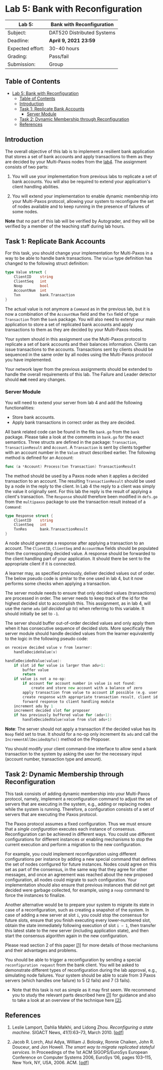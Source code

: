 # Lab 5: Bank with Reconfiguration

| Lab 5: | Bank with Reconfiguration |
| ---------------------    | --------------------- |
| Subject:                 | DAT520 Distributed Systems |
| Deadline:                | **April 9, 2021 23:59** |
| Expected effort:         | 30-40 hours |
| Grading:                 | Pass/fail |
| Submission:              | Group |

## Table of Contents

- [Lab 5: Bank with Reconfiguration](#lab-5-bank-with-reconfiguration)
  - [Table of Contents](#table-of-contents)
  - [Introduction](#introduction)
  - [Task 1: Replicate Bank Accounts](#task-1-replicate-bank-accounts)
    - [Server Module](#server-module)
  - [Task 2: Dynamic Membership through Reconfiguration](#task-2-dynamic-membership-through-reconfiguration)
  - [References](#references)

## Introduction
The overall objective of this lab is to implement a resilient bank application that stores a set of bank accounts and apply transactions to them as they are decided by your Multi-Paxos nodes from the [lab4](https://github.com/dat520-2021/assignments/tree/master/lab4/multipaxos). The assignment consists of two parts:

1. You will use your implementation from previous labs to replicate a set of bank accounts. You will also be required to extend your application's client handling abilities. 

2. You will extend your implementation to enable dynamic membership into your Multi-Paxos protocol, allowing your system to reconfigure the set of nodes available and to keep running in the presence of failures of some nodes.

**Note** that no part of this lab will be verified by Autograder, and they will be verified by a member of the teaching staff during lab hours.

## Task 1: Replicate Bank Accounts
For this task, you should change your implementation for Multi-Paxos in a way to be able to handle bank transactions. The `Value` type definition has changed to the following struct definition:

```go
type Value struct {
    ClientID    string
    ClientSeq   int 
    Noop        bool 
    AccountNum  int
    Txn         bank.Transaction
}
```

The actual value is not anymore a `Command` as in the previous lab, but it is now a combination of the `AccountNum` field and the `Txn` field of type `Transaction` from the `bank` package.
You will also need to extend your main application to store a set of replicated bank accounts and apply transactions to them as they are decided by your Multi-Paxos nodes.

Your system should in this assignment use the Multi-Paxos protocol to replicate a set of bank accounts and their balances information.
Clients can issue transactions to the accounts.
Transactions sent by clients should be sequenced in the same order by all nodes using the Multi-Paxos protocol you have implemented.

Your network layer from the previous assignments should be extended to handle the overall requirements of this lab.
The Failure and Leader detector should **not** need any changes.

### Server Module

You will need to extend your server from lab 4 and add the following functionalities:

* Store bank accounts.
* Apply bank transactions in correct order as they are decided.

All bank related code can be found in the file `bank.go` from the `bank` package. Please take a look at the comments in `bank.go` for the exact semantics. Three structs are defined in the package: `Transaction`, `TransactionResult` and `Account`. A `Transaction` is sent by clients together with an account number in the `Value` struct described earlier. The following method is defined for an Account:

```go
func (a *Account) Process(txn Transaction) TransactionResult
```

The method should be used by a Paxos node when it applies a decided transaction to an account. The resulting `TransactionResult` should be used by a node in the reply to the client. In Lab 4 the reply to a client was simply the value it originally sent. For this lab the reply is the result of applying a client's transaction. The `Response` should therefore been modified in `defs.go` from the `multipaxos` package to use the transaction result instead of a `Command`:

```go
type Response struct {
    ClientID    string
    ClientSeq   int
    TxnRes      bank.TransactionResult
}
```

A node should generate a response after applying a transaction to an account. The `ClientID`, `ClientSeq` and `AccountNum` fields should be populated from the corresponding decided value. A response should be forwarded to the client handling part of your application. It should there be sent to the appropriate client if it is connected.

A learner may, as specified previously, deliver decided values out of order. 
The below pseudo code is similar to the one used in lab 4, but it now performs some checks when applying a transaction.

The server module needs to ensure that only decided values (transactions) are processed in order. The server needs to keep track of the id for the highest decided slot to accomplish this. This assignment, as in lab 4, will use the name `adu` (_all decided up to_) when referring to this variable. It should initially be set to `-1`.

The server should buffer out-of-order decided values and only apply them when it has consecutive sequence of decided slots. More specifically the server module should handle decided values from the learner equivalently to the logic in the following pseudo code:

```go
on receive decided value v from learner:
	handleDecideValue(v)
```

```go
handleDecidedValue(value):
	if slot id for value is larger than adu+1:
		buffer value
		return
	if value is not a no-op:
		if account for account number in value is not found:
			create and store new account with a balance of zero
		apply transaction from value to account if possible (e.g. user has balance)
		create response with appropriate transaction result, client id and client seq
		forward response to client handling module
	increment adu by 1
	increment decided slot for proposer
	if has previously buffered value for (adu+1):
		handleDecidedValue(value from slot adu+1)
```

**Note**: The server should not apply a transaction if the decided value has its `Noop` field set to true. It should for a no-op only increment its `adu` and call the `IncrementAllDecidedUpTo()` method on the Proposer.

You should modify your client command-line interface to allow send a bank transaction to the system by asking the user for the necessary input (account number, transaction type and amount).

## Task 2: Dynamic Membership through Reconfiguration

This task consists of adding dynamic membership into your Multi-Paxos protocol, namely, implement a reconfiguration command to adjust the set of servers that are executing in the system, e.g., adding or replacing nodes while the system is running.
Therefore, a configuration consists of a set of servers that are executing the Paxos protocol.

The Paxos protocol assumes a fixed configuration. Thus we must ensure that a _single configuration_ executes each instance of consensus. 
Reconfiguration can be achieved in different ways.
You could use different configurations for different instances or enabling mechanisms to stop the current execution and perform a migration to the new configuration.

For example, you could implement reconfiguration using different configurations per instance by adding a new special command that defines the set of nodes configured for future instances.
Nodes could agree on this set as part of the consensus, in the same way that they agree for other messages, and once an agreement was reached about the new proposed configuration, all nodes could migrate to such configuration.
Your implementation should also ensure that previous instances that did not get decided were garbage collected, for example, using a `noop` command to force the instances to finalize.

Another alternative would be to prepare your system to migrate its state in case of a reconfiguration, such as creating a snapshot of the system.
In case of adding a new server at slot ```i```, you could stop the consensus for future slots, ensure that you finish executing every lower-numbered slot, obtain the state immediately following execution of slot ```i − 1```, then transfer this latest state to the new server (including application state), and then start the consensus algorithm again in the new configuration.

Please read section 2 of this paper [[1]](#references) for more details of those mechanisms and their advantages and problems.

You should be able to trigger a reconfiguration by sending a special
`reconfiguration request` from the bank client. You will be asked to demonstrate
different types of reconfiguration during the lab approval, e.g., simulating node failures.
Your system should be able to scale from 3 Paxos servers (which handles one failure) to 5 (2 fails) and 7 (3 fails).

* Note that this task is not as simple as it may first seem. We recommend you to study the relevant parts described here [[1]](#references) for guidance and also to take a look at an overview of the technique here [[2]](#references).

## References

1. Leslie Lamport, Dahlia Malkhi, and Lidong Zhou. _Reconfiguring a state
   machine._ SIGACT News, 41(1):63–73, March 2010.
   [[pdf]](resources/reconfig10.pdf)

2. Jacob R. Lorch, Atul Adya, William J. Bolosky, Ronnie Chaiken, John R.
   Douceur, and Jon Howell. _The smart way to migrate replicated stateful
   services._ In Proceedings of the 1st ACM SIGOPS/EuroSys European Conference
   on Computer Systems 2006, EuroSys ’06, pages 103–115, New York, NY, USA, 2006. ACM.
   [[pdf]](resources/smart06.pdf)